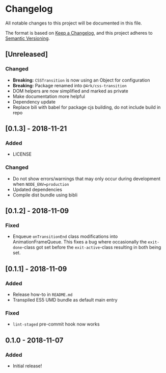 # Changelog

All notable changes to this project will be documented in this file.

The format is based on [Keep a Changelog](https://keepachangelog.com/en/1.0.0/),
and this project adheres to [Semantic Versioning](https://semver.org/spec/v2.0.0.html).

## [Unreleased]

### Changed

-   **Breaking:** `CSSTransition` is now using an Object for configuration
-   **Breaking:** Package renamed into `@4rk/css-transition`
-   DOM helpers are now simplified and marked as private
-   Make documentation more helpful
-   Dependency update
-   Replace bili with babel for package cjs building, do not include build in repo

## [0.1.3] - 2018-11-21

### Added

-   LICENSE

### Changed

-   Do not show errors/warnings that may only occur during development when `NODE_ENV=production`
-   Updated dependencies
-   Compile dist bundle using bibli

## [0.1.2] - 2018-11-09

### Fixed

-   Enqueue `onTransitionEnd` class modifications into AnimationFrameQueue. This fixes a bug where occasionally the `exit-done`-class got set before the `exit-active`-class resulting in both being set.

## [0.1.1] - 2018-11-09

### Added

-   Release how-to in `README.md`
-   Transpiled ES5 UMD bundle as default main entry

### Fixed

-   `lint-staged` pre-commit hook now works

## 0.1.0 - 2018-11-07

### Added

-   Initial release!
